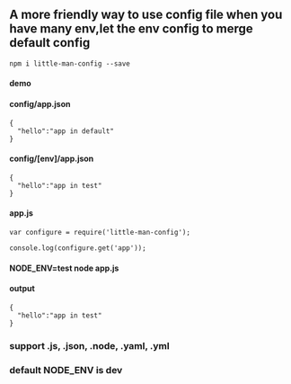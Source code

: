 ## A more friendly way to use config file when you have many env,let the env config to merge default config

```
npm i little-man-config --save
```

#### demo
#### config/app.json
```
{
  "hello":"app in default"
}
```
#### config/[env]/app.json
```
{
  "hello":"app in test"
}
```

#### app.js
```
var configure = require('little-man-config');

console.log(configure.get('app'));
```
#### NODE_ENV=test node app.js
#### output
```
{
  "hello":"app in test"
}
```

### support .js, .json, .node, .yaml, .yml
### default NODE_ENV is dev





